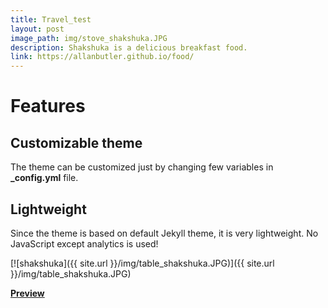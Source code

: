 ```yaml
---
title: Travel_test
layout: post
image_path: img/stove_shakshuka.JPG
description: Shakshuka is a delicious breakfast food.
link: https://allanbutler.github.io/food/
---
```


# Features

## Customizable theme

The theme can be customized just by changing few variables in **\_config.yml** file.

## Lightweight

Since the theme is based on default Jekyll theme, it is very lightweight. No JavaScript except analytics is used!

[![shakshuka]({{ site.url }}/img/table_shakshuka.JPG)]({{ site.url }}/img/table_shakshuka.JPG)

[**Preview**]({{page.link}})
